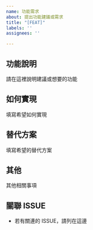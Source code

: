 ```yaml
---
name: 功能需求
about: 提出功能建議或需求
title: "[FEAT]"
labels: ''
assignees: ''

---
```


## 功能說明

請在這裡說明建議或想要的功能

## 如何實現

填寫希望如何實現

## 替代方案

填寫希望的替代方案

## 其他

其他相關事項

## 關聯 ISSUE

* 若有關連的 ISSUE，請列在這邊
